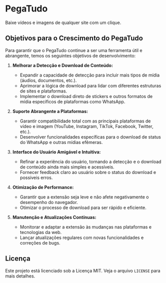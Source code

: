 # PegaTudo

Baixe vídeos e imagens de qualquer site com um clique.

## Objetivos para o Crescimento do PegaTudo

Para garantir que o PegaTudo continue a ser uma ferramenta útil e abrangente, temos os seguintes objetivos de desenvolvimento:

1.  **Melhorar a Detecção e Download de Conteúdo:**
    *   Expandir a capacidade de detecção para incluir mais tipos de mídia (áudios, documentos, etc.).
    *   Aprimorar a lógica de download para lidar com diferentes estruturas de sites e plataformas.
    *   Implementar o download direto de stickers e outros formatos de mídia específicos de plataformas como WhatsApp.

2.  **Suporte Abrangente a Plataformas:**
    *   Garantir compatibilidade total com as principais plataformas de vídeo e imagem (YouTube, Instagram, TikTok, Facebook, Twitter, etc.).
    *   Desenvolver funcionalidades específicas para o download de status do WhatsApp e outras mídias efêmeras.

3.  **Interface do Usuário Amigável e Intuitiva:**
    *   Refinar a experiência do usuário, tornando a detecção e o download de conteúdo ainda mais simples e acessíveis.
    *   Fornecer feedback claro ao usuário sobre o status do download e possíveis erros.

4.  **Otimização de Performance:**
    *   Garantir que a extensão seja leve e não afete negativamente o desempenho do navegador.
    *   Otimizar o processo de download para ser rápido e eficiente.

5.  **Manutenção e Atualizações Contínuas:**
    *   Monitorar e adaptar a extensão às mudanças nas plataformas e tecnologias da web.
    *   Lançar atualizações regulares com novas funcionalidades e correções de bugs.

## Licença

Este projeto está licenciado sob a Licença MIT. Veja o arquivo `LICENSE` para mais detalhes.